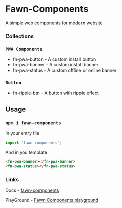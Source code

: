 # Fawn-Components

A simple web components for modern website

### Collections

### `PWA Components`

- fn-pwa-button - A custom install button
- fn-pwa-banner - A custom install banner
- fn-pwa-status - A custom offline or online banner

### `Button`
- fn-ripple-btn - A button with ripple effect

## Usage
### `npm i fawn-components`

In your entry file
```js
import 'fawn-components';

```
And in you template

```html
<fn-pwa-banner></fn-pwa-banner>
<fn-pwa-status></fn-pwa-status>
```


### Links

Docs  - [fawn-components](https://abishek.is-a.dev/fawn-components)

PlayGround - [Fawn Components playground](https://codesandbox.io/s/fawn-components-playground-p82wk?file=/src/index.js)